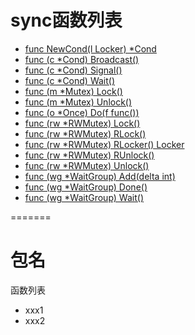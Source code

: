 # sync函数列表


- [func NewCond(l Locker) *Cond](cond.md)
- [func (c *Cond) Broadcast()](cond.md)
- [func (c *Cond) Signal()](cond.md)
- [func (c *Cond) Wait()](cond.md)
- [func (m *Mutex) Lock()](mutex.md)
- [func (m *Mutex) Unlock()](mutex.md)
- [func (o *Once) Do(f func())](once.md)
- [func (rw *RWMutex) Lock()](rwmutex.md)
- [func (rw *RWMutex) RLock()](rwmutex.md)
- [func (rw *RWMutex) RLocker() Locker](rwmutex.md)
- [func (rw *RWMutex) RUnlock()](rwmutex.md)
- [func (rw *RWMutex) Unlock()](rwmutex.md)
- [func (wg *WaitGroup) Add(delta int)](waitgroup.md)
- [func (wg *WaitGroup) Done()](waitgroup.md)
- [func (wg *WaitGroup) Wait()](waitgroup.md)

=======
# 包名

函数列表

- xxx1
- xxx2
